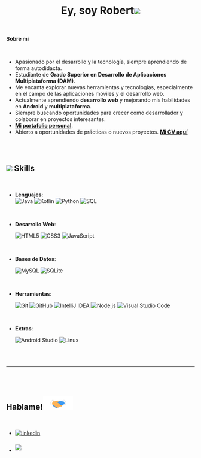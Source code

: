 <h1 align="center"><b>Ey, soy Robert</b><img src="https://media.giphy.com/media/hvRJCLFzcasrR4ia7z/giphy.gif" width="35"></h1>

<br>

**Sobre mi**

<br>

- Apasionado por el desarrollo y la tecnología, siempre aprendiendo de forma autodidacta.
- Estudiante de **Grado Superior en Desarrollo de Aplicaciones Multiplataforma (DAM)**.
- Me encanta explorar nuevas herramientas y tecnologías, especialmente en el campo de las aplicaciones móviles y el desarrollo web.
- Actualmente aprendiendo **desarrollo web** y mejorando mis habilidades en **Android** y **multiplataforma**.
- Siempre buscando oportunidades para crecer como desarrollador y colaborar en proyectos interesantes.
- **[Mi portafolio personal](https://obsidianstarlight.com)**.
- Abierto a oportunidades de prácticas o nuevos proyectos. **[Mi CV aquí](https://obsidianstarlight.com/Assets/RobertoLespeCV.pdf)**

<br><br>

## <img src="https://media2.giphy.com/media/QssGEmpkyEOhBCb7e1/giphy.gif?cid=ecf05e47a0n3gi1bfqntqmob8g9aid1oyj2wr3ds3mg700bl&rid=giphy.gif" width="25"><b> Skills</b>
<br>

<p align="center">

- **Lenguajes**:
	<br>
	![Java](https://img.shields.io/badge/Java-%23E34F26.svg?style=for-the-badge&logo=java&logoColor=white)
	![Kotlin](https://img.shields.io/badge/Kotlin-%2300B5CC.svg?style=for-the-badge&logo=kotlin&logoColor=white)
	![Python](https://img.shields.io/badge/Python-%2314354C.svg?style=for-the-badge&logo=python&logoColor=white)
	![SQL](https://img.shields.io/badge/SQL-%2300A3E0.svg?style=for-the-badge&logo=postgresql&logoColor=white)

<br>   
    
- **Desarrollo Web**:

   ![HTML5](https://img.shields.io/badge/HTML5-%23E34F26.svg?style=for-the-badge&logo=html5&logoColor=white)
   ![CSS3](https://img.shields.io/badge/CSS3-%231572B6.svg?style=for-the-badge&logo=css3&logoColor=white)
   ![JavaScript](https://img.shields.io/badge/JavaScript-%23F7DF1E.svg?style=for-the-badge&logo=javascript&logoColor=black)

<br>

- **Bases de Datos**:

    ![MySQL](https://img.shields.io/badge/MySQL-%234479A1.svg?style=for-the-badge&logo=mysql&logoColor=white)
    ![SQLite](https://img.shields.io/badge/SQLite-%2307405B.svg?style=for-the-badge&logo=sqlite&logoColor=white)
    
<br>

- **Herramientas**:

    ![Git](https://img.shields.io/badge/git-%23F05033.svg?style=for-the-badge&logo=git&logoColor=white)
    ![GitHub](https://img.shields.io/badge/github-%23121011.svg?style=for-the-badge&logo=github&logoColor=white)
    ![IntelliJ IDEA](https://img.shields.io/badge/IntelliJ%20IDEA-%23000000.svg?style=for-the-badge&logo=intellijidea&logoColor=white)
    ![Node.js](https://img.shields.io/badge/Node.js-%23339933.svg?style=for-the-badge&logo=node.js&logoColor=white)
    ![Visual Studio Code](https://img.shields.io/badge/Visual%20Studio%20Code-0078d7.svg?style=for-the-badge&logo=visual-studio-code&logoColor=white)

<br>

- **Extras**:

    ![Android Studio](https://img.shields.io/badge/Android%20Studio-%233DDC84.svg?style=for-the-badge&logo=androidstudio&logoColor=white)
    ![Linux](https://img.shields.io/badge/Linux-FCC624?style=for-the-badge&logo=linux&logoColor=black) 

</p>

<br>
<br>

-----

<br>
<br>

## <b>Hablame!</b><img src="https://github.com/0xAbdulKhalid/0xAbdulKhalid/raw/main/assets/mdImages/handshake.gif" width ="80">
<br>
<div align='left'>

<ul>

<li>
<a href="www.linkedin.com/in/robertolh" target="_blank">
<img src="https://img.shields.io/badge/linkedin:  robertolespe-%2300acee.svg?color=405DE6&style=for-the-badge&logo=linkedin&logoColor=white" alt=linkedin style="margin-bottom: 5px;"/>
</a>
</li>

<br>

<li>
<a href="mailto:Robertolespeherrera@gmail.com" target="_blank">
<img src="https://img.shields.io/badge/gmail:  Robertolespeherrera@gmail.com-%23EA4335.svg?style=for-the-badge&logo=gmail&logoColor=white" t=mail style="margin-bottom: 5px;" />
</a>
</li>
	
</ul>
</div>
